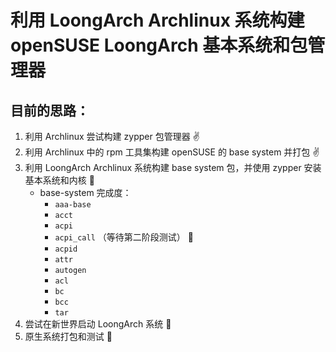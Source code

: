# 利用 LoongArch Archlinux 系统构建 openSUSE LoongArch 基本系统和包管理器

## 目前的思路：

1. 利用 Archlinux 尝试构建 zypper 包管理器 ✌
2. 利用 Archlinux 中的 rpm 工具集构建 openSUSE 的 base system 并打包 ✌
3. 利用 LoongArch Archlinux 系统构建 base system 包，并使用 zypper 安装基本系统和内核 🤏
    - base-system 完成度：
        - `aaa-base`
        - `acct`
        - `acpi`
        - `acpi_call` （等待第二阶段测试） 📌
        - `acpid`
        - `attr`
        - `autogen`
        - `acl`
        - `bc`
        - `bcc`
        - `tar`
4. 尝试在新世界启动 LoongArch 系统 🤏
5. 原生系统打包和测试 🤏
